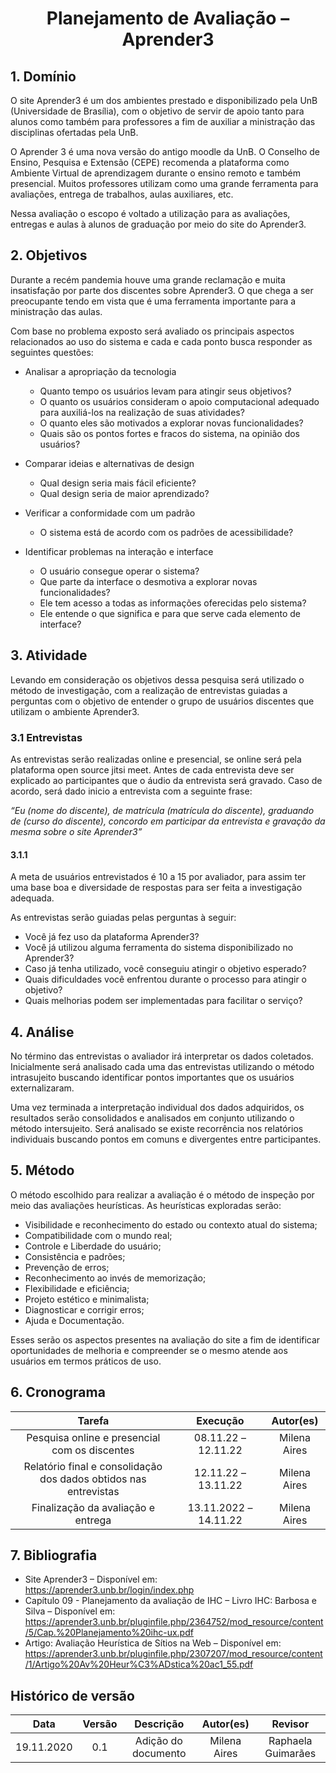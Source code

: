 #  <center>Planejamento de Avaliação – Aprender3


## 1. Domínio
  O site Aprender3 é um dos ambientes prestado e disponibilizado pela UnB (Universidade de Brasília), com o objetivo de servir de apoio tanto para alunos como também para professores a fim de auxiliar a ministração das disciplinas ofertadas pela UnB.
  
  O Aprender 3 é uma nova versão do antigo moodle da UnB. O Conselho de Ensino, Pesquisa e Extensão (CEPE) recomenda a plataforma como Ambiente Virtual de aprendizagem durante o ensino remoto e também presencial. Muitos professores utilizam como uma grande ferramenta para avaliações, entrega de trabalhos, aulas auxiliares, etc.
  
  Nessa avaliação o escopo é voltado a utilização para as avaliações, entregas e aulas à alunos de graduação por meio do site do Aprender3.
  
## 2. Objetivos
  Durante a recém pandemia houve uma grande reclamação e muita insatisfação por parte dos discentes sobre Aprender3. O que chega a ser preocupante tendo em vista que é uma ferramenta importante para a ministração das aulas.
  
Com base no problema exposto será avaliado os principais aspectos relacionados ao uso do sistema e cada e cada ponto busca responder as seguintes questões:
  
- Analisar a apropriação da tecnologia
  - Quanto tempo os usuários levam para atingir seus objetivos?
  - O quanto os usuários consideram o apoio computacional adequado para auxiliá-los na realização de suas atividades?
  - O quanto eles são motivados a explorar novas funcionalidades?
  - Quais são os pontos fortes e fracos do sistema, na opinião dos usuários?
  
- Comparar ideias e alternativas de design
  - Qual design seria mais fácil eficiente?
  - Qual design seria de maior aprendizado?
  
- Verificar a conformidade com um padrão
  - O sistema está de acordo com os padrões de acessibilidade?
  
- Identificar problemas na interação e interface
  - O usuário consegue operar o sistema?
  - Que parte da interface o desmotiva a explorar novas funcionalidades?
  - Ele tem acesso a todas as informações oferecidas pelo sistema?
  - Ele entende o que significa e para que serve cada elemento de interface?
  
## 3. Atividade 
   Levando em consideração os objetivos dessa pesquisa será utilizado o método de investigação, com a realização de entrevistas guiadas a perguntas com o objetivo de entender o grupo de usuários discentes que utilizam o ambiente Aprender3.
   
### 3.1 Entrevistas
As entrevistas serão realizadas online e presencial, se online será pela plataforma open source jitsi meet. Antes de cada entrevista deve ser explicado ao participantes que o áudio da entrevista será gravado. Caso de acordo, será dado inicio a entrevista com a seguinte frase:
  
_“Eu (nome do discente), de matrícula (matrícula do discente), graduando de (curso do discente), concordo em participar da entrevista e gravação da mesma sobre o site Aprender3”_
  
#### 3.1.1 
A meta de usuários entrevistados é 10 a 15 por avaliador, para assim ter uma base boa e diversidade de respostas para ser feita a investigação adequada.

As entrevistas serão guiadas pelas perguntas à seguir:
- Você já fez uso da plataforma Aprender3?
- Você já utilizou alguma ferramenta do sistema disponibilizado no Aprender3?
- Caso já tenha utilizado, você conseguiu atingir o objetivo esperado?
- Quais dificuldades você enfrentou durante o processo para atingir o objetivo?
- Quais melhorias podem ser implementadas para facilitar o serviço?

## 4. Análise 
No término das entrevistas o avaliador irá interpretar os dados coletados. Inicialmente será analisado cada uma das entrevistas utilizando o método intrasujeito buscando identificar pontos importantes que os usuários externalizaram.
  
Uma vez terminada a interpretação individual dos dados adquiridos, os resultados serão consolidados e analisados em conjunto utilizando o método intersujeito. Será analisado se existe recorrência nos relatórios individuais buscando pontos em comuns e divergentes entre participantes.
  
## 5. Método
O método escolhido para realizar a avaliação é o método de inspeção por meio das avaliações heurísticas. As heurísticas exploradas serão:

- Visibilidade e reconhecimento do estado ou contexto atual do sistema;
- Compatibilidade com o mundo real;
- Controle e Liberdade do usuário;
- Consistência e padrões;
- Prevenção de erros;
- Reconhecimento ao invés de memorização;
- Flexibilidade e eficiência;
- Projeto estético e minimalista;
- Diagnosticar e corrigir erros;
- Ajuda e Documentação.
  
Esses serão os aspectos presentes na avaliação do site a fim de identificar oportunidades de melhoria e compreender se o mesmo atende aos usuários em termos práticos de uso.
  
## 6. Cronograma 
  
 |   Tarefa   | Execução | Autor(es)       |
 | :--------: | :------: | :-------------: |
 | Pesquisa online e presencial com os discentes | 08.11.22 – 12.11.22 | Milena Aires |
 | Relatório final e consolidação dos dados obtidos nas entrevistas | 12.11.22 – 13.11.22 | Milena Aires |
 | Finalização da avaliação e entrega | 13.11.2022 – 14.11.22 | Milena Aires |
  
## 7. Bibliografia 
 
- Site Aprender3 – Disponível em: https://aprender3.unb.br/login/index.php 
- Capítulo 09 - Planejamento da avaliação de IHC – Livro IHC: Barbosa e Silva – Disponível em: https://aprender3.unb.br/pluginfile.php/2364752/mod_resource/content/5/Cap.%20Planejamento%20ihc-ux.pdf 
- Artigo: Avaliação Heurística de Sítios na Web – Disponível em: https://aprender3.unb.br/pluginfile.php/2307207/mod_resource/content/1/Artigo%20Av%20Heur%C3%ADstica%20ac1_55.pdf
      

## Histórico de versão

|    Data    | Versão | Descrição            | Autor(es)       | Revisor            |
| :--------: | :----: | :------------------: | :-------------: | :----------------: |
| 19.11.2020 |  0.1   | Adição do documento  | Milena Aires    | Raphaela Guimarães |